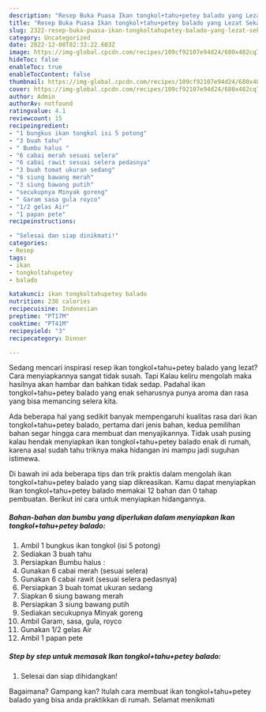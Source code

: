 ```yaml
---
description: "Resep Buka Puasa Ikan tongkol+tahu+petey balado yang Lezat Sekali "
title: "Resep Buka Puasa Ikan tongkol+tahu+petey balado yang Lezat Sekali "
slug: 2322-resep-buka-puasa-ikan-tongkoltahupetey-balado-yang-lezat-sekali
category: Uncategorized
date: 2022-12-08T02:33:22.603Z
image: https://img-global.cpcdn.com/recipes/109cf92107e94d24/680x482cq70/ikan-tongkoltahupetey-balado-foto-resep-utama.jpg
hideToc: false
enableToc: true
enableTocContent: false
thumbnail: https://img-global.cpcdn.com/recipes/109cf92107e94d24/680x482cq70/ikan-tongkoltahupetey-balado-foto-resep-utama.jpg
cover: https://img-global.cpcdn.com/recipes/109cf92107e94d24/680x482cq70/ikan-tongkoltahupetey-balado-foto-resep-utama.jpg
author: Admin
authorAv: notfound
ratingvalue: 4.1
reviewcount: 15
recipeingredient:
- "1 bungkus ikan tongkol isi 5 potong"
- "3 buah tahu"
- " Bumbu halus "
- "6 cabai merah sesuai selera"
- "6 cabai rawit sesuai selera pedasnya"
- "3 buah tomat ukuran sedang"
- "6 siung bawang merah"
- "3 siung bawang putih"
- "secukupnya Minyak goreng"
- " Garam sasa gula royco"
- "1/2 gelas Air"
- "1 papan pete"
recipeinstructions:

- "Selesai dan siap dinikmati!"
categories:
- Resep
tags:
- ikan
- tongkoltahupetey
- balado

katakunci: ikan tongkoltahupetey balado 
nutrition: 238 calories
recipecuisine: Indonesian
preptime: "PT17M"
cooktime: "PT41M"
recipeyield: "3"
recipecategory: Dinner

---
```



Sedang mencari inspirasi resep ikan tongkol+tahu+petey balado yang lezat? Cara menyiapkannya sangat tidak susah. Tapi Kalau keliru mengolah maka hasilnya akan hambar dan bahkan tidak sedap. Padahal ikan tongkol+tahu+petey balado yang enak seharusnya punya aroma dan rasa yang bisa memancing selera kita.




Ada beberapa hal yang sedikit banyak mempengaruhi kualitas rasa dari ikan tongkol+tahu+petey balado, pertama dari jenis bahan, kedua pemilihan bahan segar hingga cara membuat dan menyajikannya. Tidak usah pusing kalau hendak menyiapkan ikan tongkol+tahu+petey balado enak di rumah, karena asal sudah tahu triknya maka hidangan ini mampu jadi suguhan istimewa.


Di bawah ini ada beberapa tips dan trik praktis dalam mengolah ikan tongkol+tahu+petey balado yang siap dikreasikan. Kamu dapat menyiapkan Ikan tongkol+tahu+petey balado memakai 12 bahan dan 0 tahap pembuatan. Berikut ini cara untuk menyiapkan hidangannya.

<!--inarticleads1-->

##### Bahan-bahan dan bumbu yang diperlukan dalam menyiapkan Ikan tongkol+tahu+petey balado:

1. Ambil 1 bungkus ikan tongkol (isi 5 potong)
1. Sediakan 3 buah tahu
1. Persiapkan  Bumbu halus :
1. Gunakan 6 cabai merah (sesuai selera)
1. Gunakan 6 cabai rawit (sesuai selera pedasnya)
1. Persiapkan 3 buah tomat ukuran sedang
1. Siapkan 6 siung bawang merah
1. Persiapkan 3 siung bawang putih
1. Sediakan secukupnya Minyak goreng
1. Ambil  Garam, sasa, gula, royco
1. Gunakan 1/2 gelas Air
1. Ambil 1 papan pete




<!--inarticleads2-->

##### Step by step untuk memasak Ikan tongkol+tahu+petey balado:


1. Selesai dan siap dihidangkan!



Bagaimana? Gampang kan? Itulah cara membuat ikan tongkol+tahu+petey balado yang bisa anda praktikkan di rumah. Selamat menikmati
